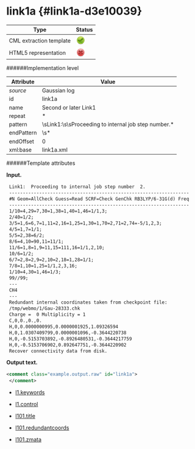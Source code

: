 # link1a {#link1a-d3e10039}


| Type                                                                                                                                                | Status                                                                                                                                              |
|----|----|
| CML extraction template                                                                                                                             | ![](/imgs/Total.png)                                                                                                                                |
| HTML5 representation                                                                                                                                | ![](/imgs/None.png)                                                                                                                                 |

######Implementation level

| Attribute                                                                                                                                           | Value                                                                                                                                               |
|----|----|
| *source*                                                                                                                                            | Gaussian log                                                                                                                                        |
| id                                                                                                                                                  | link1a                                                                                                                                              |
| name                                                                                                                                                | Second or later Link1                                                                                                                               |
| repeat                                                                                                                                              | \*                                                                                                                                                  |
| pattern                                                                                                                                             | \\sLink1:\\s\\sProceeding to internal job step number.\*                                                                                            |
| endPattern                                                                                                                                          | \\s\*                                                                                                                                               |
| endOffset                                                                                                                                           | 0                                                                                                                                                   |
| xml:base                                                                                                                                            | link1a.xml                                                                                                                                          |

######Template attributes

**Input.**

     Link1:  Proceeding to internal job step number  2.
     ------------------------------------------------------------------
     #N Geom=AllCheck Guess=Read SCRF=Check GenChk RB3LYP/6-31G(d) Freq
     ------------------------------------------------------------------
     1/10=4,29=7,30=1,38=1,40=1,46=1/1,3;
     2/40=1/2;
     3/5=1,6=6,7=1,11=2,16=1,25=1,30=1,70=2,71=2,74=-5/1,2,3;
     4/5=1,7=1/1;
     5/5=2,38=6/2;
     8/6=4,10=90,11=11/1;
     11/6=1,8=1,9=11,15=111,16=1/1,2,10;
     10/6=1/2;
     6/7=2,8=2,9=2,10=2,18=1,28=1/1;
     7/8=1,10=1,25=1/1,2,3,16;
     1/10=4,30=1,46=1/3;
     99//99;
     ---
     CH4
     ---
     Redundant internal coordinates taken from checkpoint file:
     /tmp/webmo/1/Gau-28333.chk
     Charge =  0 Multiplicity = 1
     C,0,0.,0.,0.
     H,0,0.0000000995,0.0000001925,1.09326594
     H,0,1.0307409799,0.0000001096,-0.3644220738
     H,0,-0.5153703892,-0.8926480531,-0.3644217759
     H,0,-0.5153706902,0.892647751,-0.3644220902
     Recover connectivity data from disk.

      

**Output text.**

```xml
<comment class="example.output.raw" id="link1a">
 </comment>
```

-   [l1.keywords](/out/md/cml/gaussian_log/l1.keywords-d3e10049.md)

<!-- -->

-   [l1.control](/out/md/cml/gaussian_log/l1.control-d3e10096.md)

<!-- -->

-   [l101.title](/out/md/cml/gaussian_log/l101.title-d3e10171.md)

<!-- -->

-   [l101.redundantcoords](/out/md/cml/gaussian_log/l101.redundantcoords-d3e10202.md)

<!-- -->

-   [l101.zmata](/out/md/cml/gaussian_log/l101.zmata-d3e10228.md)


